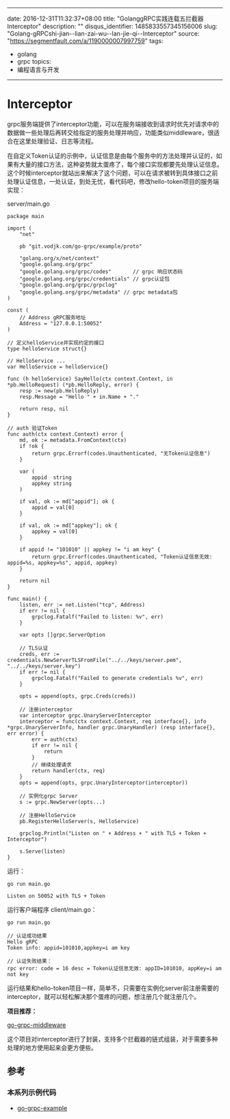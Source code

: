 
---
date: 2016-12-31T11:32:37+08:00
title: "GolanggRPC实践连载五拦截器Interceptor"
description: ""
disqus_identifier: 1485833557345156006
slug: "Golang-gRPCshi-jian--lian-zai-wu--lan-jie-qi--Interceptor"
source: "https://segmentfault.com/a/1190000007997759"
tags: 
- golang 
- grpc 
topics:
- 编程语言与开发
---

Interceptor
===========

grpc服务端提供了interceptor功能，可以在服务端接收到请求时优先对请求中的数据做一些处理后再转交给指定的服务处理并响应，功能类似middleware，很适合在这里处理验证、日志等流程。

在自定义Token认证的示例中，认证信息是由每个服务中的方法处理并认证的，如果有大量的接口方法，这种姿势就太蛋疼了，每个接口实现都要先处理认证信息。这个时候interceptor就站出来解决了这个问题，可以在请求被转到具体接口之前处理认证信息，一处认证，到处无忧，看代码吧，修改hello-token项目的服务端实现：

server/main.go

    package main

    import (
        "net"

        pb "git.vodjk.com/go-grpc/example/proto"

        "golang.org/x/net/context"
        "google.golang.org/grpc"
        "google.golang.org/grpc/codes"       // grpc 响应状态码
        "google.golang.org/grpc/credentials" // grpc认证包
        "google.golang.org/grpc/grpclog"
        "google.golang.org/grpc/metadata" // grpc metadata包
    )

    const (
        // Address gRPC服务地址
        Address = "127.0.0.1:50052"
    )

    // 定义helloService并实现约定的接口
    type helloService struct{}

    // HelloService ...
    var HelloService = helloService{}

    func (h helloService) SayHello(ctx context.Context, in *pb.HelloRequest) (*pb.HelloReply, error) {
        resp := new(pb.HelloReply)
        resp.Message = "Hello " + in.Name + "."

        return resp, nil
    }

    // auth 验证Token
    func auth(ctx context.Context) error {
        md, ok := metadata.FromContext(ctx)
        if !ok {
            return grpc.Errorf(codes.Unauthenticated, "无Token认证信息")
        }

        var (
            appid  string
            appkey string
        )

        if val, ok := md["appid"]; ok {
            appid = val[0]
        }

        if val, ok := md["appkey"]; ok {
            appkey = val[0]
        }

        if appid != "101010" || appkey != "i am key" {
            return grpc.Errorf(codes.Unauthenticated, "Token认证信息无效: appid=%s, appkey=%s", appid, appkey)
        }

        return nil
    }

    func main() {
        listen, err := net.Listen("tcp", Address)
        if err != nil {
            grpclog.Fatalf("Failed to listen: %v", err)
        }

        var opts []grpc.ServerOption

        // TLS认证
        creds, err := credentials.NewServerTLSFromFile("../../keys/server.pem", "../../keys/server.key")
        if err != nil {
            grpclog.Fatalf("Failed to generate credentials %v", err)
        }

        opts = append(opts, grpc.Creds(creds))

        // 注册interceptor
        var interceptor grpc.UnaryServerInterceptor
        interceptor = func(ctx context.Context, req interface{}, info *grpc.UnaryServerInfo, handler grpc.UnaryHandler) (resp interface{}, err error) {
            err = auth(ctx)
            if err != nil {
                return
            }
            // 继续处理请求
            return handler(ctx, req)
        }
        opts = append(opts, grpc.UnaryInterceptor(interceptor))

        // 实例化grpc Server
        s := grpc.NewServer(opts...)

        // 注册HelloService
        pb.RegisterHelloServer(s, HelloService)

        grpclog.Println("Listen on " + Address + " with TLS + Token + Interceptor")

        s.Serve(listen)
    }

运行：

    go run main.go

    Listen on 50052 with TLS + Token

运行客户端程序 client/main.go：

    go run main.go

    // 认证成功结果
    Hello gRPC
    Token info: appid=101010,appkey=i am key

    // 认证失败结果：
    rpc error: code = 16 desc = Token认证信息无效: appID=101010, appKey=i am not key

运行结果和hello-token项目一样，简单不，只需要在实例化server前注册需要的interceptor，就可以轻松解决那个蛋疼的问题，想注册几个就注册几个。

**项目推荐：**

[go-grpc-middleware](https://github.com/mwitkow/go-grpc-middleware)

这个项目对interceptor进行了封装，支持多个拦截器的链式组装，对于需要多种处理的地方使用起来会更方便些。

参考
----

### 本系列示例代码

-   [go-grpc-example](https://github.com/Jergoo/go-grpc-example)



